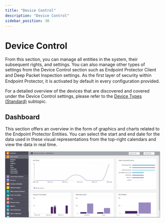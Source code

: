 ```yaml
---
title: "Device Control"
description: "Device Control"
sidebar_position: 30
---
```


# Device Control

From this section, you can manage all entities in the system, their subsequent rights, and settings.
You can also manage other types of settings from the Device Control section such as Endpoint
Protector Client and Deep Packet Inspection settings. As the ﬁrst layer of security within Endpoint
Protector, it is activated by default in every conﬁguration provided.

For a detailed overview of the devices that are discovered and covered under the Device Control
settings, please refer to the
[Device Types (Standard)](globalrights.md#device-types-standard) subtopic.

## Dashboard

This section offers an overview in the form of graphics and charts related to the Endpoint Protector
Entities. You can select the start and end date for the data used in these visual representations
from the top-right calendars and view the data in real time.

![Overview in the form of graphics and charts ](dcdashboard.webp)
